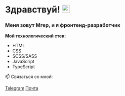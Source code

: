 # Здравствуй! <img src="https://giphy.com/media/hvRJCLFzcasrR4ia7z" width="25">
### Меня зовут Мгер, и я фронтенд-разработчик

**Мой технологический стек:** 
* HTML
* CSS 
* SCSS/SASS 
* JavaScript
* TypeScript


📫 Связаться со мной: 

[Telegram](https://t.me/avagyanmher) 
[Почта](avagyanmher04@gmail.com)


<!--
**avagyanmher/avagyanmher** is a ✨ _special_ ✨ repository because its `README.md` (this file) appears on your GitHub profile.

Here are some ideas to get you started:

- 🔭 I’m currently working on ...
- 🌱 I’m currently learning ...
- 👯 I’m looking to collaborate on ...
- 🤔 I’m looking for help with ...
- 💬 Ask me about ...
- 📫 How to reach me: ...
- 😄 Pronouns: ...
- ⚡ Fun fact: ...
-->
